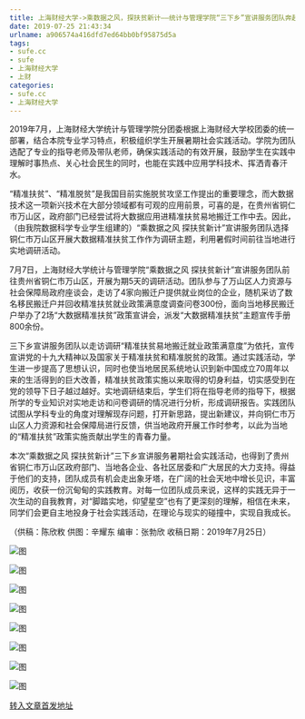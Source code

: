 ```yaml
---
title: 上海财经大学->乘数据之风，探扶贫新计——统计与管理学院“三下乡”宣讲服务团队奔赴贵州省铜仁市 | sufe.cc
date: 2019-07-25 21:43:34
urlname: a906574a416dfd7ed64bb0bf95875d5a
tags: 
- sufe.cc
- sufe
- 上海财经大学
- 上财
categories:
- sufe.cc
- 上海财经大学
---
```



2019年7月，上海财经大学统计与管理学院分团委根据上海财经大学校团委的统一部署，结合本院专业学习特点，积极组织学生开展暑期社会实践活动。学院为团队选配了专业的指导老师及带队老师，确保实践活动的有效开展，鼓励学生在实践中理解时事热点、关心社会民生的同时，也能在实践中应用学科技术、挥洒青春汗水。

“精准扶贫”、“精准脱贫”是我国目前实施脱贫攻坚工作提出的重要理念，而大数据技术这一项新兴技术在大部分领域都有可观的应用前景，可喜的是，在贵州省铜仁市万山区，政府部门已经尝试将大数据应用进精准扶贫易地搬迁工作中去。因此，（由我院数据科学专业学生组建的）“乘数据之风 探扶贫新计”宣讲服务团队选择铜仁市万山区开展大数据精准扶贫工作作为调研主题，利用暑假时间前往当地进行实地调研活动。  

7月7日，上海财经大学统计与管理学院“乘数据之风 探扶贫新计”宣讲服务团队前往贵州省铜仁市万山区，开展为期5天的调研活动。团队参与了万山区人力资源与社会保障局政府座谈会，走访了4家向搬迁户提供就业岗位的企业，随机采访了数名移民搬迁户并回收精准扶贫就业政策满意度调查问卷300份，面向当地移民搬迁户举办了2场“大数据精准扶贫”政策宣讲会，派发“大数据精准扶贫”主题宣传手册800余份。

三下乡宣讲服务团队以走访调研“精准扶贫易地搬迁就业政策满意度”为依托，宣传宣讲党的十九大精神以及国家关于精准扶贫和精准脱贫的政策。通过实践活动，学生进一步提高了思想认识，同时也使当地居民系统地认识到新中国成立70周年以来的生活得到的巨大改善，精准扶贫政策实施以来取得的切身利益，切实感受到在党的领导下日子越过越好。实地调研结束后，学生们将在指导老师的指导下，根据所学的专业知识对实地走访和问卷调研的情况进行分析，形成调研报告。实践团队试图从学科专业的角度对理解现存问题，打开新思路，提出新建议，并向铜仁市万山区人力资源和社会保障局进行反馈，供当地政府开展工作时参考，以此为当地的“精准扶贫”政策实施贡献出学生的青春力量。

本次“乘数据之风 探扶贫新计”三下乡宣讲服务暑期社会实践活动，也得到了贵州省铜仁市万山区政府部门、当地各企业、各社区居委和广大居民的大力支持。得益于他们的支持，团队成员有机会走出象牙塔，在广阔的社会天地中增长见识，丰富阅历，收获一份沉甸甸的实践教育。对每一位团队成员来说，这样的实践无异于一次生动的自我教育，对“脚踏实地，仰望星空”也有了更深刻的理解，相信在未来，同学们会更自主地投身于社会实践活动，在理论与现实的碰撞中，实现自我成长。

（供稿：陈欣敉 供图：辛耀东 编审：张勃欣 收稿日期：2019年7月25日）



![图](http://news.sufe.edu.cn/_upload/article/images/1b/df/873a3e67434bb169e20f40f25fb0/9a3d9e50-9820-42e0-88c1-bd9a3049f306.jpg)

![图](http://news.sufe.edu.cn/_upload/article/images/1b/df/873a3e67434bb169e20f40f25fb0/de38f68e-7daa-402d-b801-c349c364988e.jpeg)

![图](http://news.sufe.edu.cn/_upload/article/images/1b/df/873a3e67434bb169e20f40f25fb0/a898a9e5-f755-41a2-8f99-cb8457096f68.jpg)

![图](http://news.sufe.edu.cn/_upload/article/images/1b/df/873a3e67434bb169e20f40f25fb0/b2a27de9-0cd2-4e7f-8755-fb5592770ed2.jpg)

![图](http://news.sufe.edu.cn/_upload/article/images/1b/df/873a3e67434bb169e20f40f25fb0/1a441909-1e83-4721-87dc-fc6b0479acd4.jpg)

![图](http://news.sufe.edu.cn/_upload/article/images/1b/df/873a3e67434bb169e20f40f25fb0/78f8fd17-9fdb-4a4f-9089-e2920d3ede60.jpg)

![图](http://news.sufe.edu.cn/_upload/article/images/1b/df/873a3e67434bb169e20f40f25fb0/847a8b8e-3701-474a-b3da-b706ba79fe23.jpeg)

![图](http://news.sufe.edu.cn/_upload/article/images/1b/df/873a3e67434bb169e20f40f25fb0/cd1a1422-6660-4b45-b3c5-22c77d067295.jpg)

[转入文章首发地址](http://news.sufe.edu.cn/dc/1f/c179a121887/page.htm)